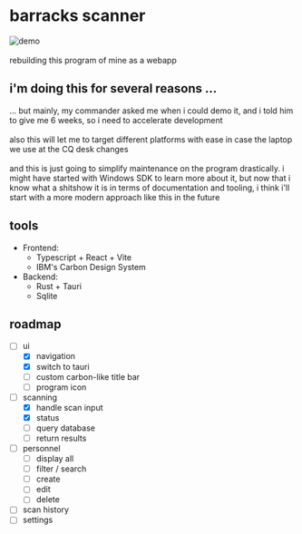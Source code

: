 # barracks scanner
![demo](https://github.com/seredomi/barracks-scanner/assets/100106089/4e9a5150-616c-4a47-b062-a8ae44f5fcaa)
<br /> <br />
rebuilding this program of mine as a webapp

## i'm doing this for several reasons ...
... but mainly, my commander asked me when i could demo it, and i told him to give me 6 weeks, so i need to accelerate development
<br/> <br/>
also this will let me to target different platforms with ease in case the laptop we use at the CQ desk changes
<br/> <br/>
and this is just going to simplify maintenance on the program drastically. i might have started with Windows SDK to learn more about it, but now that i know what a shitshow it is in terms of documentation and tooling, i think i'll start with a more modern approach like this in the future
## tools
- Frontend:
  - Typescript + React + Vite
  - IBM's Carbon Design System
- Backend:
  - Rust + Tauri
  - Sqlite
## roadmap
- [ ] ui
  - [x] navigation
  - [x] switch to tauri
  - [ ] custom carbon-like title bar
  - [ ] program icon
- [ ] scanning
  - [x] handle scan input
  - [x] status
  - [ ] query database
  - [ ] return results
- [ ] personnel
  - [ ] display all
  - [ ] filter / search
  - [ ] create
  - [ ] edit
  - [ ] delete
- [ ] scan history
- [ ] settings
